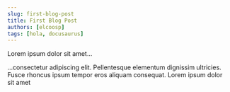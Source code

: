 ```yaml
---
slug: first-blog-post
title: First Blog Post
authors: [elcoosp]
tags: [hola, docusaurus]
---
```


Lorem ipsum dolor sit amet...

<!-- truncate -->

...consectetur adipiscing elit. Pellentesque elementum dignissim ultricies.
Fusce rhoncus ipsum tempor eros aliquam consequat. Lorem ipsum dolor sit amet
